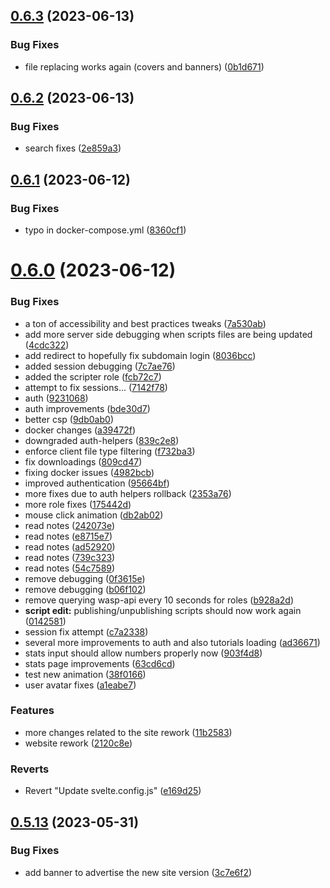 ## [0.6.3](https://github.com/Torwent/wasp-webapp/compare/v0.6.2...v0.6.3) (2023-06-13)


### Bug Fixes

* file replacing works again (covers and banners) ([0b1d671](https://github.com/Torwent/wasp-webapp/commit/0b1d671f940dd2528a41c0df38fb47e8ee3e279f))



## [0.6.2](https://github.com/Torwent/wasp-webapp/compare/v0.6.1...v0.6.2) (2023-06-13)


### Bug Fixes

* search fixes ([2e859a3](https://github.com/Torwent/wasp-webapp/commit/2e859a3ea123fba5765e1dd3546fa37db34faac9))



## [0.6.1](https://github.com/Torwent/wasp-webapp/compare/v0.6.0...v0.6.1) (2023-06-12)


### Bug Fixes

* typo in docker-compose.yml ([8360cf1](https://github.com/Torwent/wasp-webapp/commit/8360cf158d61b4e065851f0bfbcdc967096d35d9))



# [0.6.0](https://github.com/Torwent/wasp-webapp/compare/v0.5.13...v0.6.0) (2023-06-12)


### Bug Fixes

* a ton of accessibility and best practices tweaks ([7a530ab](https://github.com/Torwent/wasp-webapp/commit/7a530ab24e32d911bca5cfbb3821be762a452356))
* add more server side debugging when scripts files are being updated ([4cdc322](https://github.com/Torwent/wasp-webapp/commit/4cdc322da24bbf88d61aa01a33d4df1b1e7cdbe9))
* add redirect to hopefully fix subdomain login ([8036bcc](https://github.com/Torwent/wasp-webapp/commit/8036bccd255854be2a8af1ab23284451c7b406aa))
* added session debugging ([7c7ae76](https://github.com/Torwent/wasp-webapp/commit/7c7ae76de2af7a77024cea9d768ec803451a6d6e))
* added the scripter role ([fcb72c7](https://github.com/Torwent/wasp-webapp/commit/fcb72c75297b5c8f4e755ac1c5b0e541a3b93944))
* attempt to fix sessions... ([7142f78](https://github.com/Torwent/wasp-webapp/commit/7142f782ce8809ee01c8ae074f00e9ec97ab4eec))
* auth ([9231068](https://github.com/Torwent/wasp-webapp/commit/9231068f9a18c993040690d73ef26c174c336a88))
* auth improvements ([bde30d7](https://github.com/Torwent/wasp-webapp/commit/bde30d78ef1caa939322621063a50aac50efd456))
* better csp ([9db0ab0](https://github.com/Torwent/wasp-webapp/commit/9db0ab02ab8df19be0fe5b512f1b663d1afec2bb))
* docker changes ([a39472f](https://github.com/Torwent/wasp-webapp/commit/a39472f154132f6a6e78dbaa743f6dd6c4ae3fd9))
* downgraded auth-helpers ([839c2e8](https://github.com/Torwent/wasp-webapp/commit/839c2e89fa3cfbc8c2b68f74fd064c80936a94e0))
* enforce client file type filtering ([f732ba3](https://github.com/Torwent/wasp-webapp/commit/f732ba34713df5ce8078e5c6c458519176e0ba9f))
* fix downloadings ([809cd47](https://github.com/Torwent/wasp-webapp/commit/809cd47df2789f399fbc5276723659c7ba21a262))
* fixing docker issues ([4982bcb](https://github.com/Torwent/wasp-webapp/commit/4982bcbf716031c345ea77d0bd91f8d431e442ca))
* improved authentication ([95664bf](https://github.com/Torwent/wasp-webapp/commit/95664bff25f5d36083c5650406be423f7d232e2f))
* more fixes due to auth helpers rollback ([2353a76](https://github.com/Torwent/wasp-webapp/commit/2353a7698253621608e64e7c4b59a066e4785f5f))
* more role fixes ([175442d](https://github.com/Torwent/wasp-webapp/commit/175442de7381846f35d51031aec1b2ac8baed825))
* mouse click animation ([db2ab02](https://github.com/Torwent/wasp-webapp/commit/db2ab02583d9f7140cded346f804e1dadfe38c01))
* read notes ([242073e](https://github.com/Torwent/wasp-webapp/commit/242073e70466cb10bb9d34af7d3348cc835d12c8))
* read notes ([e8715e7](https://github.com/Torwent/wasp-webapp/commit/e8715e7f805ae8c2d03cdc977dabad18c9cfbe3d))
* read notes ([ad52920](https://github.com/Torwent/wasp-webapp/commit/ad5292081fe68ded5ef883ab1cd64b9aca6ad191))
* read notes ([739c323](https://github.com/Torwent/wasp-webapp/commit/739c32357093354963cafcfa6b0f7ff38309642c))
* read notes ([54c7589](https://github.com/Torwent/wasp-webapp/commit/54c75894f68ee003ab7a640e6b82fdb2411f4c6a))
* remove debugging ([0f3615e](https://github.com/Torwent/wasp-webapp/commit/0f3615eef5b03180ed2c6bf71de1b906f6ba0d66))
* remove debugging ([b06f102](https://github.com/Torwent/wasp-webapp/commit/b06f102dafad96b4df75425fc6537ea85e5e1855))
* remove querying wasp-api every 10 seconds for roles ([b928a2d](https://github.com/Torwent/wasp-webapp/commit/b928a2da253092a5adf97a94eb02b44e0dad867f))
* **script edit:** publishing/unpublishing scripts should now work again ([0142581](https://github.com/Torwent/wasp-webapp/commit/01425811eb5e926cdd25007c107d6c553980d873))
* session fix attempt ([c7a2338](https://github.com/Torwent/wasp-webapp/commit/c7a23389ba920f0e518fc80baad9466e17f320fe))
* several more improvements to auth and also tutorials loading ([ad36671](https://github.com/Torwent/wasp-webapp/commit/ad36671b5a617c679813002400fdf3206d5c0168))
* stats input should allow numbers properly now ([903f4d8](https://github.com/Torwent/wasp-webapp/commit/903f4d8b4e75c88329b74131728a2e98aaad19af))
* stats page improvements ([63cd6cd](https://github.com/Torwent/wasp-webapp/commit/63cd6cd03c1c780ee6e13d2fa9f1adcc40d0f79e))
* test new animation ([38f0166](https://github.com/Torwent/wasp-webapp/commit/38f016630b5f349f812b2d0deb6e563855a5f3a4))
* user avatar fixes ([a1eabe7](https://github.com/Torwent/wasp-webapp/commit/a1eabe7b8dac0f2cbec75da5634a46447975025a))


### Features

* more changes related to the site rework ([11b2583](https://github.com/Torwent/wasp-webapp/commit/11b25830debfb8e17ca54594850864ca1e692718))
* website rework ([2120c8e](https://github.com/Torwent/wasp-webapp/commit/2120c8eeebf131afbbc538cf7d2440f92cb26250))


### Reverts

* Revert "Update svelte.config.js" ([e169d25](https://github.com/Torwent/wasp-webapp/commit/e169d25cb043b82e7a3cbddc201254fc8820b117))



## [0.5.13](https://github.com/Torwent/wasp-webapp/compare/v0.5.12...v0.5.13) (2023-05-31)


### Bug Fixes

* add banner to advertise the new site version ([3c7e6f2](https://github.com/Torwent/wasp-webapp/commit/3c7e6f2a056af16316c69df613848be0a3010f00))




